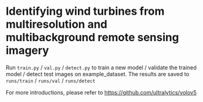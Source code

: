 # Identifying wind turbines from multiresolution and multibackground remote sensing imagery
Run `train.py` / `val.py` / `detect.py` to train a new model / validate the trained model / detect test images on example_dataset. The results are saved to `runs/train` / `runs/val` / `runs/detect`

For more introductions, please refer to 
https://github.com/ultralytics/yolov5
